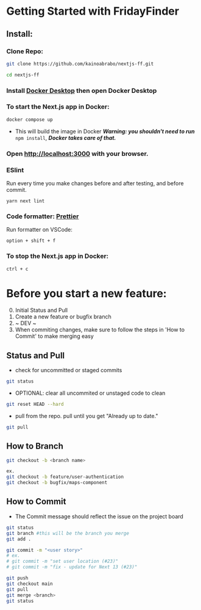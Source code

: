 # Getting Started with FridayFinder

## Install:

### Clone Repo:
```bash
git clone https://github.com/kainoabrabo/nextjs-ff.git

cd nextjs-ff
```

### Install [Docker Desktop](https://www.docker.com/) then open Docker Desktop

### To start the Next.js app in Docker:
```bash
docker compose up
```
- This will build the image in Docker
***Warning: you shouldn't need to run*** `npm install`, ***Docker takes care of that.***

### Open [http://localhost:3000](http://localhost:3000) with your browser.

### ESlint
Run every time you make changes before and after testing, and before commit.
```
yarn next lint
```

### Code formatter: [Prettier](https://marketplace.visualstudio.com/items?itemName=esbenp.prettier-vscode)

Run formatter on VSCode:
```
option + shift + f
```

### To stop the Next.js app in Docker:
```bash
ctrl + c
```

# Before you start a new feature:

0. Initial Status and Pull
1. Create a new feature or bugfix branch
2. ~ DEV ~
3. When commiting changes, make sure to follow the steps in 'How to Commit' to make merging easy

## Status and Pull
- check for uncommitted or staged commits
```bash
git status 
```

- OPTIONAL: clear all uncommited or unstaged code to clean
```bash
git reset HEAD --hard
```

- pull from the repo. pull until you get "Already up to date."
```bash
git pull
```

## How to Branch
```bash
git checkout -b <branch name>

ex.
git checkout -b feature/user-authentication
git checkout -b bugfix/maps-component
```

## How to Commit
- The Commit message should reflect the issue on the project board
```bash
git status
git branch #this will be the branch you merge
git add .

git commit -m "<user story>"
# ex.
# git commit -m "set user location (#23)"
# git commit -m "fix - update for Next 13 (#23)"

git push
git checkout main
git pull
git merge <branch>
git status
```
